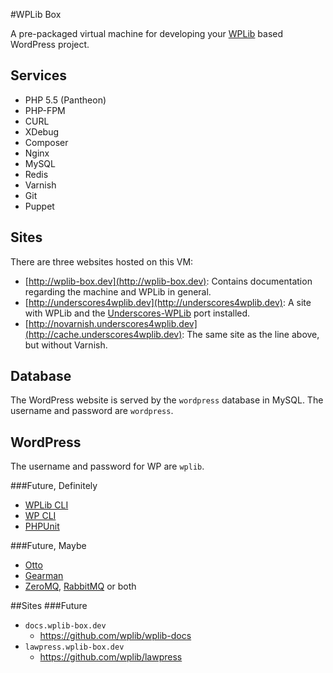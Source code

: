 #WPLib Box

A pre-packaged virtual machine for developing your [WPLib](https://github.com/wplib/wplib) based WordPress project.

## Services

- PHP 5.5 (Pantheon)
- PHP-FPM
- CURL
- XDebug
- Composer
- Nginx
- MySQL
- Redis
- Varnish
- Git
- Puppet

## Sites

There are three websites hosted on this VM:
 
 - [http://wplib-box.dev](http://wplib-box.dev): Contains documentation regarding the machine and WPLib in general.
 - [http://underscores4wplib.dev](http://underscores4wplib.dev): A site with WPLib and the 
 [Underscores-WPLib](https://github.com/wplib/underscores4wplib) port installed.
 - [http://novarnish.underscores4wplib.dev](http://cache.underscores4wplib.dev): The same site as the line above, 
 but without Varnish.
 
## Database
 
The WordPress website is served by the `wordpress` database in MySQL. The username and password are `wordpress`.

## WordPress

The username and password for WP are `wplib`.


###Future, Definitely
- [WPLib CLI](https://github.com/wplib/wplib-cli)
- [WP CLI](http://wp-cli.org/)
- [PHPUnit](https://phpunit.de/)

###Future, Maybe
- [Otto](https://ottoproject.io/)
- [Gearman](http://gearman.org/)
- [ZeroMQ](http://zeromq.org/), [RabbitMQ](https://www.rabbitmq.com/) or both

##Sites
###Future
- `docs.wplib-box.dev`  
	- https://github.com/wplib/wplib-docs
- `lawpress.wplib-box.dev` 
	- https://github.com/wplib/lawpress


